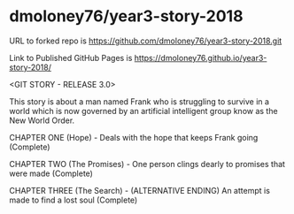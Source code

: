 # dmoloney76/year3-story-2018

URL to forked repo is https://github.com/dmoloney76/year3-story-2018.git

Link to Published GitHub Pages is https://dmoloney76.github.io/year3-story-2018/ 


<GIT STORY - RELEASE 3.0>

This story is about a man named Frank who is struggling to survive 
in a world which is now governed by an artificial intelligent group know as the New World Order.

CHAPTER ONE (Hope) - Deals with the hope that keeps Frank going (Complete)

CHAPTER TWO (The Promises) - One person clings dearly to promises that were made (Complete)

CHAPTER THREE (The Search) - (ALTERNATIVE ENDING) An attempt is made to find a lost soul (Complete)


